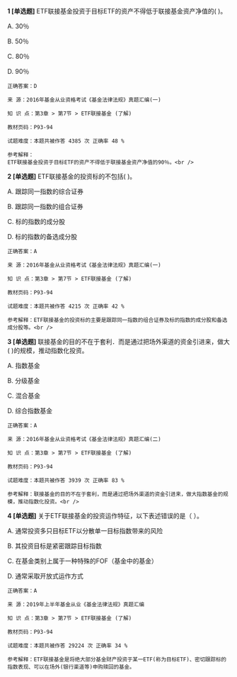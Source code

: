 **1 [单选题]** 
ETF联接基金投资于目标ETF的资产不得低于联接基金资产净值的( )。

A. 30％

B. 50％

C. 80％

D. 90％

```
正确答案：D

来 源：2016年基金从业资格考试《基金法律法规》真题汇编(一)

知 识 点：第3章 > 第7节 > ETF联接基金 (了解)

教材页码：P93-94

试题难度：本题共被作答 4385 次 正确率 48 %

参考解释：
ETF联接基金投资于目标ETF的资产不得低于联接基金资产净值的90％。<br />

```


**2 [单选题]** ETF联接基金的投资标的不包括( )。

A. 跟踪同一指数的综合证券

B. 跟踪同一指数的组合证券

C. 标的指数的成分股

D. 标的指数的备选成分股

```
正确答案：A

来 源：2016年基金从业资格考试《基金法律法规》真题汇编(一)

知 识 点：第3章 > 第7节 > ETF联接基金 (了解)

教材页码：P93-94

试题难度：本题共被作答 4215 次 正确率 42 %

参考解释：ETF联接基金的投资标的主要是跟踪同一指数的组合证券及标的指数的成分股和备选成分股等。<br />

```


**3 [单选题]** 联接基金的目的不在于套利．而是通过把场外渠道的资金引进来，做大( )的规模，推动指数化投资。

A. 指数基金

B. 分级基金

C. 混合基金

D. 综合指数基金

```
正确答案：A

来 源：2016年基金从业资格考试《基金法律法规》真题汇编(二)

知 识 点：第3章 > 第7节 > ETF联接基金 (了解)

教材页码：P93-94

试题难度：本题共被作答 3939 次 正确率 83 %

参考解释：联接基金的目的不在于套利，而是通过把场外渠道的资金引进来，做大指数基金的规模，推动指数化投资。<br />
```


**4 [单选题]** 关于ETF联接基金的投资运作特征，以下表述错误的是（    ）。

A. 通常投资多只目标ETF以分散单一目标指数带来的风险

B. 其投资目标是紧密跟踪目标指数

C. 在基金类别上属于一种特殊的FOF（基金中的基金）

D. 通常采取开放式运作方式 

```
正确答案：A

来 源：2019年上半年基金从业《基金法律法规》真题汇编

知 识 点：第3章 > 第7节 > ETF联接基金 (了解)

教材页码：P93-94

试题难度：本题共被作答 29224 次 正确率 34 %

参考解释：ETF联接基金是将绝大部分基金财产投资于某一ETF(称为目标ETF)、密切跟踪标的指数表现、可以在场外(银行渠道等)申购赎回的基金。
```

